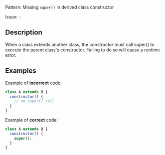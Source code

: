 Pattern: Missing `super()` in derived class constructor

Issue: -

## Description

When a class extends another class, the constructor must call super() to execute the parent class's constructor. Failing to do so will cause a runtime error.

## Examples

Example of **incorrect** code:
```javascript
class A extends B {
  constructor() {
    // no super() call
  }
}
```

Example of **correct** code:
```javascript
class A extends B {
  constructor() {
    super();
  }
}
```